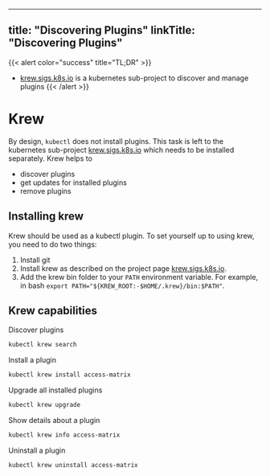 
---
title: "Discovering Plugins"
linkTitle: "Discovering Plugins"
---


{{< alert color="success" title="TL;DR" >}}
- [krew.sigs.k8s.io](https://krew.sigs.k8s.io/docs/user-guide/setup/install/) is a kubernetes sub-project to discover and manage plugins
{{< /alert >}}

# Krew

By design, `kubectl` does not install plugins. This task is left to the kubernetes sub-project
[krew.sigs.k8s.io](https://krew.sigs.k8s.io/docs/user-guide/setup/install/) which needs to be installed separately.
Krew helps to

- discover plugins
- get updates for installed plugins
- remove plugins

## Installing krew

Krew should be used as a kubectl plugin. To set yourself up to using krew, you need to do two things:

1. Install git
1. Install krew as described on the project page [krew.sigs.k8s.io](https://krew.sigs.k8s.io/docs/user-guide/setup/install/).
1. Add the krew bin folder to your `PATH` environment variable. For example, in bash `export PATH="${KREW_ROOT:-$HOME/.krew}/bin:$PATH"`.

## Krew capabilities

Discover plugins
```bash
kubectl krew search
```

Install a plugin
```bash
kubectl krew install access-matrix
```

Upgrade all installed plugins
```bash
kubectl krew upgrade
```

Show details about a plugin
```bash
kubectl krew info access-matrix
```

Uninstall a plugin
```bash
kubectl krew uninstall access-matrix
```